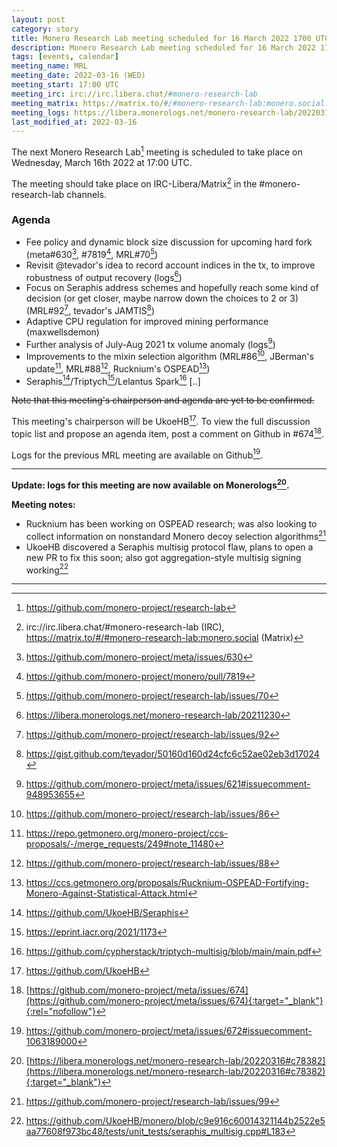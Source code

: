 ```yaml
---
layout: post
category: story
title: Monero Research Lab meeting scheduled for 16 March 2022 1700 UTC
description: Monero Research Lab meeting scheduled for 16 March 2022 1700 UTC on irc/Matrix channels.
tags: [events, calendar]
meeting_name: MRL
meeting_date: 2022-03-16 (WED)
meeting_start: 17:00 UTC
meeting_irc: irc://irc.libera.chat/#monero-research-lab
meeting_matrix: https://matrix.to/#/#monero-research-lab:monero.social
meeting_logs: https://libera.monerologs.net/monero-research-lab/20220316#c78382
last_modified_at: 2022-03-16
---
```


The next Monero Research Lab[^1] meeting is scheduled to take place on Wednesday, March 16th 2022 at 17:00 UTC.

The meeting should take place on IRC-Libera/Matrix[^2] in the #monero-research-lab channels.

### Agenda

- Fee policy and dynamic block size discussion for upcoming hard fork (meta#630[^3], #7819[^4], MRL#70[^5])
- Revisit @tevador's idea to record account indices in the tx, to improve robustness of output recovery (logs[^6])
- Focus on Seraphis address schemes and hopefully reach some kind of decision (or get closer, maybe narrow down the choices to 2 or 3) (MRL#92[^7], tevador's JAMTIS[^8])
- Adaptive CPU regulation for improved mining performance (maxwellsdemon)
- Further analysis of July-Aug 2021 tx volume anomaly (logs[^9])
- Improvements to the mixin selection algorithm (MRL#86[^10], JBerman's update[^11], MRL#88[^12], Rucknium's OSPEAD[^13]) 
- Seraphis[^14]/Triptych[^15]/Lelantus Spark[^16]
[..]

~~Note that this meeting's chairperson and agenda are yet to be confirmed.~~

This meeting's chairperson will be UkoeHB[^17]. To view the full discussion topic list and propose an agenda item, post a comment on Github in #674[^18].

Logs for the previous MRL meeting are available on Github[^19].

---

**Update: logs for this meeting are now available on Monerologs[^20].**

**Meeting notes:**

- Rucknium has been working on OSPEAD research; was also looking to collect information on nonstandard Monero decoy selection algorithms[^21]
- UkoeHB discovered a Seraphis multisig protocol flaw, plans to open a new PR to fix this soon; also got aggregation-style multisig signing working[^22]

---

[^1]: https://github.com/monero-project/research-lab
[^2]: irc://irc.libera.chat/#monero-research-lab (IRC), https://matrix.to/#/#monero-research-lab:monero.social (Matrix)
[^3]: https://github.com/monero-project/meta/issues/630
[^4]: https://github.com/monero-project/monero/pull/7819
[^5]: https://github.com/monero-project/research-lab/issues/70
[^6]: https://libera.monerologs.net/monero-research-lab/20211230
[^7]: https://github.com/monero-project/research-lab/issues/92
[^8]: https://gist.github.com/tevador/50160d160d24cfc6c52ae02eb3d17024
[^9]: https://github.com/monero-project/meta/issues/621#issuecomment-948953655
[^10]: https://github.com/monero-project/research-lab/issues/86
[^11]: https://repo.getmonero.org/monero-project/ccs-proposals/-/merge_requests/249#note_11480
[^12]: https://github.com/monero-project/research-lab/issues/88
[^13]: https://ccs.getmonero.org/proposals/Rucknium-OSPEAD-Fortifying-Monero-Against-Statistical-Attack.html
[^14]: https://github.com/UkoeHB/Seraphis
[^15]: https://eprint.iacr.org/2021/1173
[^16]: https://github.com/cypherstack/triptych-multisig/blob/main/main.pdf
[^17]: https://github.com/UkoeHB
[^18]: [https://github.com/monero-project/meta/issues/674](https://github.com/monero-project/meta/issues/674){:target="_blank"}{:rel="nofollow"}
[^19]: https://github.com/monero-project/meta/issues/672#issuecomment-1063189000
[^20]: [https://libera.monerologs.net/monero-research-lab/20220316#c78382](https://libera.monerologs.net/monero-research-lab/20220316#c78382){:target="_blank"}
[^21]: https://github.com/monero-project/research-lab/issues/99
[^22]: https://github.com/UkoeHB/monero/blob/c9e916c60014321144b2522e5aa77608f973bc48/tests/unit_tests/seraphis_multisig.cpp#L183


